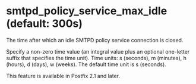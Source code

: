 # smtpd_policy_service_max_idle (default: 300s)

The time after which an idle SMTPD policy service connection is
closed.



 Specify a non-zero time value (an integral value plus an optional
one-letter suffix that specifies the time unit). Time units: s
(seconds), m (minutes), h (hours), d (days), w (weeks).
The default time unit is s (seconds). 



This feature is available in Postfix 2.1 and later.



